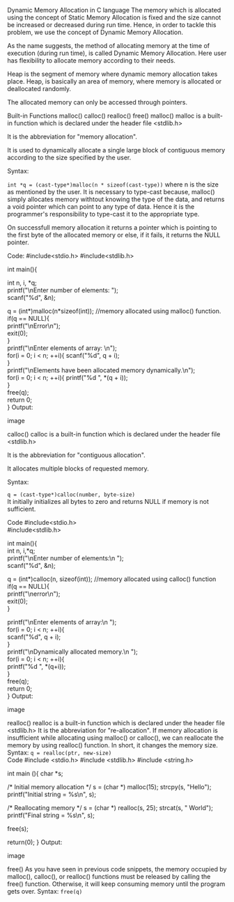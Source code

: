 Dynamic Memory Allocation in C language
The memory which is allocated using the concept of Static Memory Allocation is fixed and the size cannot be increased or decreased during run time. Hence, in order to tackle this problem, we use the concept of Dynamic Memory Allocation.

As the name suggests, the method of allocating memory at the time of execution (during run time), is called Dynamic Memory Allocation. Here user has flexibility to allocate memory according to their needs.

Heap is the segment of memory where dynamic memory allocation takes place. Heap, is basically an area of memory, where memory is allocated or deallocated randomly.

The allocated memory can only be accessed through pointers.

Built-in Functions
malloc()
calloc()
realloc()
free()
malloc()
malloc is a built-in function which is declared under the header file <stdlib.h>

It is the abbreviation for "memory allocation".

It is used to dynamically allocate a single large block of contiguous memory according to the size specified by the user.

Syntax:

 ```int *q = (cast-type*)malloc(n * sizeof(cast-type))``` where n is the size as mentioned by the user. 
It is necessary to type-cast because, malloc() simply allocates memory withtout knowing the type of the data, and returns a void pointer which can point to any type of data. Hence it is the programmer's responsibility to type-cast it to the appropriate type.

On successfull memory allocation it returns a pointer which is pointing to the first byte of the allocated memory or else, if it fails, it returns the NULL pointer.

Code:
#include<stdio.h>
#include<stdlib.h>

int main(){  

   int n, i, *q;    
   printf("\nEnter number of elements: ");    
   scanf("%d", &n);    

   q = (int*)malloc(n*sizeof(int));  //memory allocated using malloc() function. 
   if(q == NULL){    
      printf("\nError\n");    
      exit(0);    
   }    
   printf("\nEnter elements of array: \n");    
   for(i = 0; i < n; ++i){
      scanf("%d", q + i);    
   }    
   printf("\nElements have been allocated memory dynamically.\n");   
   for(i = 0; i < n; ++i){
      printf("%d ", *(q + i));  
   }    
   free(q);     
return 0;  
}
Output:

image

calloc()
calloc is a built-in function which is declared under the header file <stdlib.h>

It is the abbreviation for "contiguous allocation".

It allocates multiple blocks of requested memory.

Syntax:

 ```q = (cast-type*)calloc(number, byte-size)```  
It initially initializes all bytes to zero and returns NULL if memory is not sufficient.

Code
#include<stdio.h>  
#include<stdlib.h> 

int main(){  
   int n, i,*q;    
   printf("\nEnter number of elements:\n ");    
   scanf("%d", &n);   

   q = (int*)calloc(n, sizeof(int));  //memory allocated using calloc() function  
   if(q == NULL){    
      printf("\nerror\n");    
      exit(0);    
   }    

   printf("\nEnter elements of array:\n ");    
   for(i = 0; i < n; ++i){    
      scanf("%d", q + i);       
   }    
   printf("\nDynamically allocated memory.\n ");    
   for(i = 0; i < n; ++i){    
      printf("%d ", *(q+i));       
   }     
   free(q);    
return 0;  
}
Output:

image

realloc()
realloc is a built-in function which is declared under the header file <stdlib.h>
It is the abbreviation for "re-allocation".
If memory allocation is insufficient while allocating using malloc() or calloc(), we can reallocate the memory by using realloc() function. In short, it changes the memory size.
Syntax:
 ```q = realloc(ptr, new-size) ```  
Code
#include <stdio.h>
#include <stdlib.h>
#include <string.h>

int main (){
   char *s;

   /* Initial memory allocation */
   s = (char *) malloc(15);
   strcpy(s, "Hello");
   printf("Initial string = %s\n", s);

   /* Reallocating memory */
   s = (char *) realloc(s, 25);
   strcat(s, " World");
   printf("Final string = %s\n", s);

   free(s);
   
   return(0);
}
Output:

image

free()
As you have seen in previous code snippets, the memory occupied by malloc(), calloc(), or realloc() functions must be released by calling the free() function. Otherwise, it will keep consuming memory until the program gets over.
Syntax:
 ```free(q) ```  